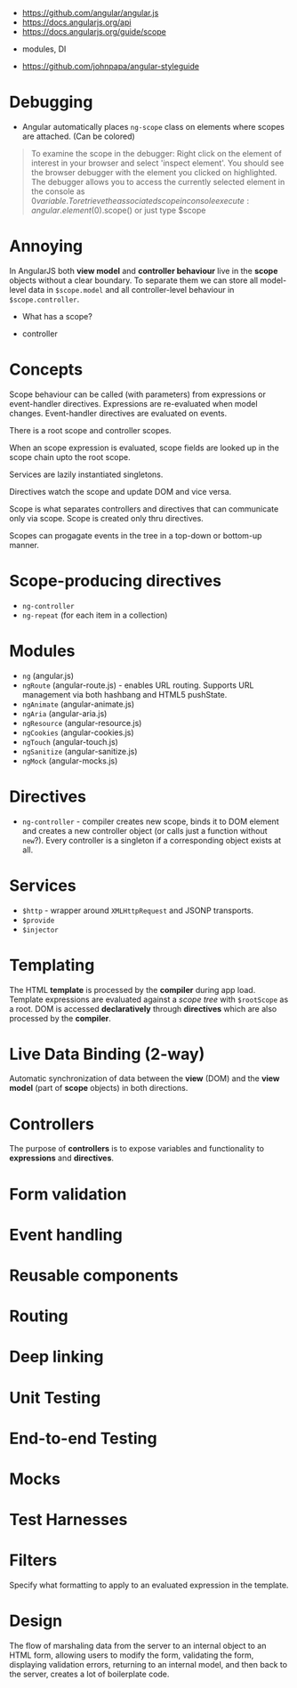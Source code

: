 - https://github.com/angular/angular.js
- https://docs.angularjs.org/api
- https://docs.angularjs.org/guide/scope
 + modules, DI
- https://github.com/johnpapa/angular-styleguide

# Debugging
- Angular automatically places `ng-scope` class on elements where scopes are attached. (Can be colored)

> To examine the scope in the debugger:
> Right click on the element of interest in your browser and select 'inspect element'. You should see the browser debugger with the element you clicked on highlighted.
> The debugger allows you to access the currently selected element in the console as $0 variable.
> To retrieve the associated scope in console execute: angular.element($0).scope() or just type $scope

# Annoying
In AngularJS both **view model** and **controller behaviour** live in the **scope** objects without a clear boundary. To separate them we can store all model-level data in `$scope.model` and all controller-level behaviour in `$scope.controller`.

- What has a scope?
 + controller

# Concepts
Scope behaviour can be called (with parameters) from expressions or event-handler directives. Expressions are re-evaluated when model changes. Event-handler directives are evaluated on events.

There is a root scope and controller scopes.

When an scope expression is evaluated, scope fields are looked up in the scope chain upto the root scope.

Services are lazily instantiated singletons.

Directives watch the scope and update DOM and vice versa.

Scope is what separates controllers and directives that can communicate only via scope. Scope is created only thru directives.

Scopes can progagate events in the tree in a top-down or bottom-up manner.

# Scope-producing directives
- `ng-controller`
- `ng-repeat` (for each item in a collection)

# Modules
- `ng` (angular.js)
- `ngRoute` (angular-route.js) - enables URL routing. Supports URL management via both hashbang and HTML5 pushState.
- `ngAnimate` (angular-animate.js)
- `ngAria` (angular-aria.js)
- `ngResource` (angular-resource.js)
- `ngCookies` (angular-cookies.js)
- `ngTouch` (angular-touch.js)
- `ngSanitize` (angular-sanitize.js)
- `ngMock` (angular-mocks.js)

# Directives
- `ng-controller` - compiler creates new scope, binds it to DOM element and creates a new controller object (or calls just a function without `new`?). Every controller is a singleton if a corresponding object exists at all.


# Services
- `$http` - wrapper around `XMLHttpRequest` and JSONP transports.
- `$provide`
- `$injector`

# Templating
The HTML **template** is processed by the **compiler** during app load. Template expressions are evaluated against a *scope tree* with `$rootScope` as a root.
DOM is accessed **declaratively** through **directives** which are also processed by the **compiler**. 

# Live Data Binding (2-way)
Automatic synchronization of data between the **view** (DOM) and the **view model** (part of **scope** objects) in both directions.

# Controllers
The purpose of **controllers** is to expose variables and functionality to **expressions** and **directives**.

# Form validation

# Event handling

# Reusable components

# Routing

# Deep linking

# Unit Testing

# End-to-end Testing

# Mocks

# Test Harnesses

# Filters
Specify what formatting to apply to an evaluated expression in the template.

# Design
The flow of marshaling data from the server to an internal object to an HTML form, allowing users to modify the form, validating the form, displaying validation errors, returning to an internal model, and then back to the server, creates a lot of boilerplate code.
